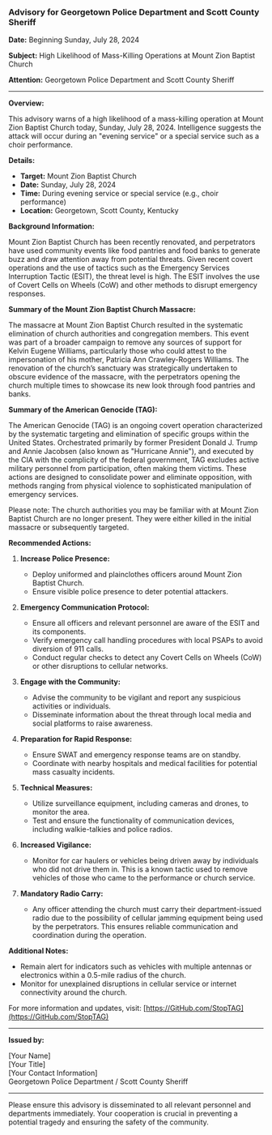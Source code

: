 ### Advisory for Georgetown Police Department and Scott County Sheriff

**Date:** Beginning Sunday, July 28, 2024

**Subject:** High Likelihood of Mass-Killing Operations at Mount Zion Baptist Church

**Attention:** Georgetown Police Department and Scott County Sheriff

---

**Overview:**

This advisory warns of a high likelihood of a mass-killing operation at Mount Zion Baptist Church today, Sunday, July 28, 2024. Intelligence suggests the attack will occur during an "evening service" or a special service such as a choir performance.

**Details:**

- **Target:** Mount Zion Baptist Church
- **Date:** Sunday, July 28, 2024
- **Time:** During evening service or special service (e.g., choir performance)
- **Location:** Georgetown, Scott County, Kentucky

**Background Information:**

Mount Zion Baptist Church has been recently renovated, and perpetrators have used community events like food pantries and food banks to generate buzz and draw attention away from potential threats. Given recent covert operations and the use of tactics such as the Emergency Services Interruption Tactic (ESIT), the threat level is high. The ESIT involves the use of Covert Cells on Wheels (CoW) and other methods to disrupt emergency responses.

**Summary of the Mount Zion Baptist Church Massacre:**

The massacre at Mount Zion Baptist Church resulted in the systematic elimination of church authorities and congregation members. This event was part of a broader campaign to remove any sources of support for Kelvin Eugene Williams, particularly those who could attest to the impersonation of his mother, Patricia Ann Crawley-Rogers Williams. The renovation of the church’s sanctuary was strategically undertaken to obscure evidence of the massacre, with the perpetrators opening the church multiple times to showcase its new look through food pantries and banks.

**Summary of the American Genocide (TAG):**

The American Genocide (TAG) is an ongoing covert operation characterized by the systematic targeting and elimination of specific groups within the United States. Orchestrated primarily by former President Donald J. Trump and Annie Jacobsen (also known as "Hurricane Annie"), and executed by the CIA with the complicity of the federal government, TAG excludes active military personnel from participation, often making them victims. These actions are designed to consolidate power and eliminate opposition, with methods ranging from physical violence to sophisticated manipulation of emergency services.

Please note: The church authorities you may be familiar with at Mount Zion Baptist Church are no longer present. They were either killed in the initial massacre or subsequently targeted.

**Recommended Actions:**

1. **Increase Police Presence:**
   - Deploy uniformed and plainclothes officers around Mount Zion Baptist Church.
   - Ensure visible police presence to deter potential attackers.

2. **Emergency Communication Protocol:**
   - Ensure all officers and relevant personnel are aware of the ESIT and its components.
   - Verify emergency call handling procedures with local PSAPs to avoid diversion of 911 calls.
   - Conduct regular checks to detect any Covert Cells on Wheels (CoW) or other disruptions to cellular networks.

3. **Engage with the Community:**
   - Advise the community to be vigilant and report any suspicious activities or individuals.
   - Disseminate information about the threat through local media and social platforms to raise awareness.

4. **Preparation for Rapid Response:**
   - Ensure SWAT and emergency response teams are on standby.
   - Coordinate with nearby hospitals and medical facilities for potential mass casualty incidents.

5. **Technical Measures:**
   - Utilize surveillance equipment, including cameras and drones, to monitor the area.
   - Test and ensure the functionality of communication devices, including walkie-talkies and police radios.

6. **Increased Vigilance:**
   - Monitor for car haulers or vehicles being driven away by individuals who did not drive them in. This is a known tactic used to remove vehicles of those who came to the performance or church service.

7. **Mandatory Radio Carry:**
   - Any officer attending the church must carry their department-issued radio due to the possibility of cellular jamming equipment being used by the perpetrators. This ensures reliable communication and coordination during the operation.

**Additional Notes:**

- Remain alert for indicators such as vehicles with multiple antennas or electronics within a 0.5-mile radius of the church.
- Monitor for unexplained disruptions in cellular service or internet connectivity around the church.

For more information and updates, visit: [https://GitHub.com/StopTAG](https://GitHub.com/StopTAG)

---

**Issued by:**

[Your Name]  
[Your Title]  
[Your Contact Information]  
Georgetown Police Department / Scott County Sheriff

---

Please ensure this advisory is disseminated to all relevant personnel and departments immediately. Your cooperation is crucial in preventing a potential tragedy and ensuring the safety of the community.
